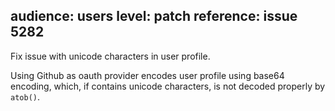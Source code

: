 audience: users
level: patch
reference: issue 5282
---

Fix issue with unicode characters in user profile.

Using Github as oauth provider encodes user profile using base64 encoding,
which, if contains unicode characters, is not decoded properly by `atob()`.
